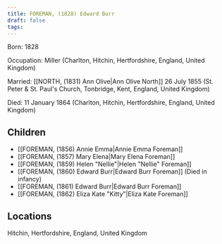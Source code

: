 ```yaml
---
title: FOREMAN, (1828) Edward Burr
draft: false
tags:
---
```

Born: 1828

Occupation: Miller (Charlton, Hitchin, Hertfordshire, England, United Kingdom)

Married: [[NORTH, (1831) Ann Olive|Ann Olive North]] 26 July 1855 (St. Peter & St. Paul's Church, Tonbridge, Kent, England, United Kingdom)

Died: 11 January 1864 (Charlton, Hitchin, Hertfordshire, England, United Kingdom)

## Children
- [[FOREMAN, (1856) Annie Emma|Annie Emma Foreman]]
- [[FOREMAN, (1857) Mary Elena|Mary Elena Foreman]]
- [[FOREMAN, (1859) Helen "Nellie"|Helen "Nellie" Foreman]]
- [[FOREMAN, (1860) Edward Burr|Edward Burr Foreman]] (Died in infancy)
- [[FOREMAN, (1861) Edward Burr|Edward Burr Foreman]]
- [[FOREMAN, (1862) Eliza Kate "Kitty"|Eliza Kate Foreman]]

## Locations
Hitchin, Hertfordshire, England, United Kingdom